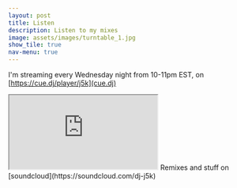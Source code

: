 ```yaml
---
layout: post
title: Listen
description: Listen to my mixes
image: assets/images/turntable_1.jpg
show_tile: true
nav-menu: true
---
```


I'm streaming every Wednesday night from 10-11pm EST, on [https://cue.dj/player/j5k](cue.dj)

<iframe src="https://cue.dj/player/j5k" id="cue-player"></iframe>
Remixes and stuff on [soundcloud](https://soundcloud.com/dj-j5k)

